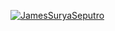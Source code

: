 [![JamesSuryaSeputro](https://circleci.com/gh/JamesSuryaSeputro/KevinAndroid)](https://circleci.com/gh/JamesSuryaSeputro/KevinAndroid)
